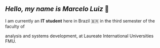 ## *Hello, my name is Marcelo Luiz* 👋

<!--
**Mlluiz39/Mlluiz39** is a ✨ _special_ ✨ repository because its `README.md` (this file) appears on your GitHub profile.

Here are some ideas to get you started:

- 🔭 I’m currently working on ...
- 🌱 I’m currently learning ...
- 👯 I’m looking to collaborate on ...
- 🤔 I’m looking for help with ...
- 💬 Ask me about ...
- 📫 How to reach me: ...
- 😄 Pronouns: ...
- ⚡ Fun fact: ...
-->
I am currently an **IT student** here in Brazil 🇧🇷 in the third semester of the faculty of &nbsp;

analysis and systems development, at Laureate International Universities FMU.
